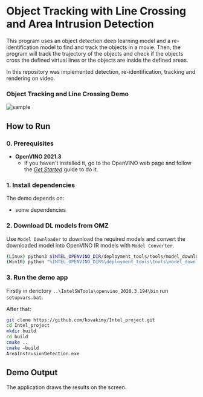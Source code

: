 # Object Tracking with Line Crossing and Area Intrusion Detection
This program uses an object detection deep learning model and a re-identification model to find and track the objects in a movie. Then, the program will track the trajectory of the objects and check if the objects cross the defined virtual lines or the objects are inside the defined areas.

In this repository was implemented detection, re-identification, tracking and rendering on video.

### Object Tracking and Line Crossing Demo
![sample](media/demo_example.gif "Sample")


## How to Run


### 0. Prerequisites
- **OpenVINO 2021.3**
  - If you haven't installed it, go to the OpenVINO web page and follow the [*Get Started*](https://software.intel.com/en-us/openvino-toolkit/documentation/get-started) guide to do it.  


### 1. Install dependencies  
The demo depends on:
- some dependencies


### 2. Download DL models from OMZ
Use `Model Downloader` to download the required models and convert the downloaded model into OpenVINO IR models with `Model Converter`.  
``` sh
(Linux) python3 $INTEL_OPENVINO_DIR/deployment_tools/tools/model_downloader/downloader.py --list models.lst
(Win10) python "%INTEL_OPENVINO_DIR%\deployment_tools\tools\model_downloader\downloader.py" --list models.lst
```

### 3. Run the demo app

Firstly in derictory `..\IntelSWTools\openvino_2020.3.194\bin` run `setupvars.bat`.

After that:

``` bash
git clone https://github.com/kovakimy/Intel_project.git
cd Intel_project
mkdir build
cd build
cmake ..
cmake —build
AreaInstrusionDetection.exe
```

## Demo Output  
The application draws the results on the screen.

